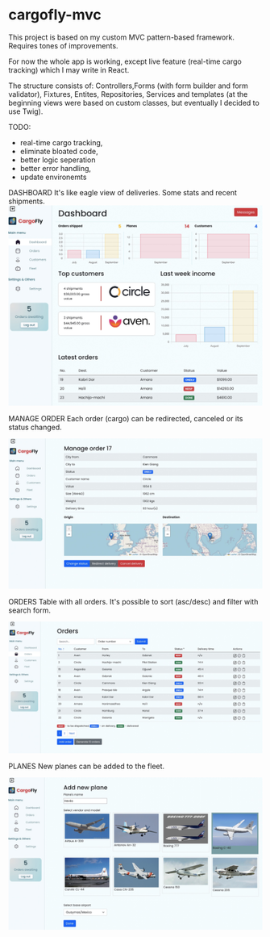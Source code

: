 # cargofly-mvc

This project is based on my custom MVC pattern-based framework. Requires tones of improvements.

For now the whole app is working, except live feature (real-time cargo tracking) which I may write in React. 

The structure consists of: Controllers,Forms (with form builder and form validator), Fixtures, Entites, Repositories, Services and templates (at the beginning views were based on custom classes, but eventually I decided to use Twig).

TODO:
- real-time cargo tracking,
- eliminate bloated code,
- better logic seperation
- better error handling,
- update environemts

DASHBOARD
It's like eagle view of deliveries. Some stats and recent shipments.
![alt text](https://github.com/piotr979/cargofly-mvc/blob/main/preview_dashboard.jpg)

MANAGE ORDER
Each order (cargo) can be redirected, canceled or its status changed.

![alt text](https://github.com/piotr979/cargofly-mvc/blob/main/preview_order.jpg)

ORDERS
Table with all orders. It's possible to sort (asc/desc) and filter with search form.

![alt text](https://github.com/piotr979/cargofly-mvc/blob/main/preview_orders.jpg)

PLANES
New planes can be added to the fleet. 

![alt text](https://github.com/piotr979/cargofly-mvc/blob/main/preview_planes.jpg)
